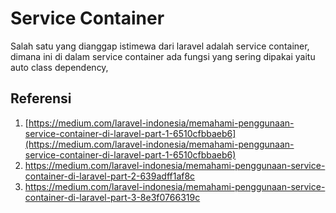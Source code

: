 # Service Container

Salah satu yang dianggap istimewa dari laravel adalah service container, dimana ini di dalam service container ada fungsi yang sering dipakai yaitu auto class dependency,

## Referensi

1. [https://medium.com/laravel-indonesia/memahami-penggunaan-service-container-di-laravel-part-1-6510cfbbaeb6](https://medium.com/laravel-indonesia/memahami-penggunaan-service-container-di-laravel-part-1-6510cfbbaeb6)
2. https://medium.com/laravel-indonesia/memahami-penggunaan-service-container-di-laravel-part-2-639adff1af8c
3. https://medium.com/laravel-indonesia/memahami-penggunaan-service-container-di-laravel-part-3-8e3f0766319c



